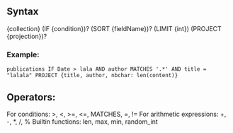 ## Syntax

{collection} (IF {condition})? (SORT {fieldName})? (LIMIT {int}) (PROJECT {projection})? 

### Example:

`publications IF Date > lala AND author MATCHES '.*' AND title = "lalala" PROJECT {title, author, nbchar: len(content)}`


## Operators:

For conditions: >, <, >=, <=, MATCHES, =, !=
For arithmetic expressions: +, -, *, /, %
Builtin functions: len, max, min, random_int 
